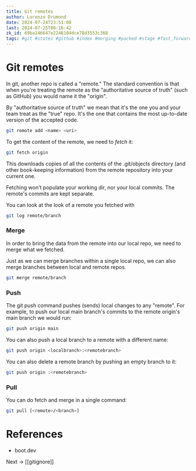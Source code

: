 ```yaml
---
title: Git remotes
author: Lorenzo Drumond
date: 2024-07-24T23:51:08
last: 2024-07-25T00:16:42
zk_id: 69ba246647e2246104dce78d3553c368
tags: #git #states #github #index #merging #packed #stage #fast_forward #primeagen #working_tree #delete #logs #history #repos #commit #git_directory #programming #optimal #fetch #workflow #snapshot #remote #push #plumbing #repository #reset #configuration #undoing #computer_science #compressed #rebase
---
```



# Git remotes

In git, another repo is called a "remote." The standard convention is that when you're treating the remote as the "authoritative source of truth" (such as GitHub) you would name it the "origin".

By "authoritative source of truth" we mean that it's the one you and your team treat as the "true" repo. It's the one that contains the most up-to-date version of the accepted code.

```bash
git remote add <name> <uri>
```

To get the content of the remote, we need to _fetch_ it:

```bash
git fetch origin
```

This downloads copies of all the contents of the .git/objects directory (and other book-keeping information) from the remote repository into your current one.

Fetching won't populate your working dir, nor your local commits. The remote's commits are kept separate.

You can look at the look of a remote you fetched with

```bash
git log remote/branch
```

### Merge

In order to bring the data from the remote into our local repo, we need to merge what we fetched.

Just as we can merge branches within a single local repo, we can also merge branches between local and remote repos.

```bash
git merge remote/branch
```

### Push

The git push command pushes (sends) local changes to any "remote". For example, to push our local main branch's commits to the remote origin's main branch we would run:

```bash
git push origin main
```

You can also push a local branch to a remote with a different name:

```bash
git push origin <localbranch>:<remotebranch>
```

You can also delete a remote branch by pushing an empty branch to it:

```bash
git push origin :<remotebranch>
```

### Pull

You can do fetch and merge in a single command:

```bash
git pull [<remote>/<branch>]
```

# References

- boot.dev

Next -> [[gitignore]]
